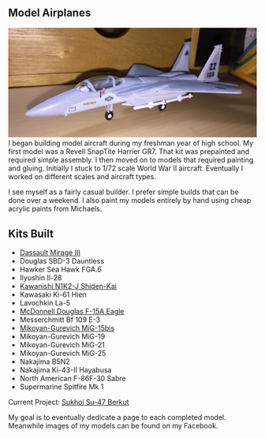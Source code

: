 ## Model Airplanes

![F-15](IMG_1360.JPG) 
I began building model aircraft during my freshman year of high school. My first model was a Revell SnapTite Harrier GR7. That kit was prepainted and required simple assembly. I then moved on to models that required painting and gluing. Initially I stuck to 1/72 scale World War II aircraft. Eventually I worked on different scales and aircraft types. 

I see myself as a fairly casual builder. I prefer simple builds that can be done over a weekend. I also paint my models entirely by hand using cheap acrylic paints from Michaels. 

## Kits Built

* [Dassault Mirage III](https://williamteav.github.io/personal_website/model_airplanes/mirageiii.html)
* Douglas SBD-3 Dauntless
* Hawker Sea Hawk FGA.6
* Ilyushin Il-28
* [Kawanishi N1K2-J Shiden-Kai](https://williamteav.github.io/personal_website/model_airplanes/n1k2.html)
* Kawasaki Ki-61 Hien 
* Lavochkin La-5
* [McDonnell Douglas F-15A Eagle](https://williamteav.github.io/personal_website/model_airplanes/f15.html)
* Messerchmitt Bf 109 E-3
* [Mikoyan-Gurevich MiG-15bis](https://williamteav.github.io/personal_website/model_airplanes/mig15.html)
* Mikoyan-Gurevich MiG-19
* Mikoyan-Gurevich MiG-21
* Mikoyan-Gurevich MiG-25
* Nakajima B5N2
* Nakajima Ki-43-II Hayabusa
* North American F-86F-30 Sabre 
* Supermarine Spitfire Mk 1

Current Project: [Sukhoi Su-47 Berkut](https://williamteav.github.io/personal_website/model_airplanes/su47.html)

My goal is to eventually dedicate a page to each completed model. Meanwhile images of my models can be found on my Facebook. 
